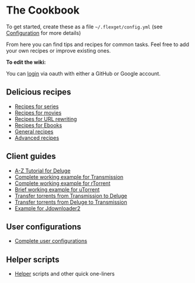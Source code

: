 # The Cookbook

To get started, create these as a file `~/.flexget/config.yml` (see [Configuration](/Configuration) for more details)

From here you can find tips and recipes for common tasks.
Feel free to add your own recipes or improve existing ones.  

**To edit the wiki:**

You can [login](/login) via oauth with either a GitHub or Google account.

## Delicious recipes
- [Recipes for series](/Cookbook/Series)
- [Recipes for movies](/Cookbook/Movies)
- [Recipes for URL rewriting](/Cookbook/Urlrewrite)
- [Recipes for Ebooks](/Cookbook/Ebooks)
- [General recipes](/Cookbook/General)
- [Advanced recipes](/Cookbook/Advanced)

## Client guides
- [A-Z Tutorial for Deluge](/Cookbook/Deluge)
- [Complete working example for Transmission ](/Cookbook/Transmission)
- [Complete working example for rTorrent](/Cookbook/rTorrent)
- [Brief working example for uTorrent](/Cookbook/uTorrent)
- [Transfer torrents from Transmission to Deluge](/Cookbook/TransmissionToDeluge)
- [Transfer torrents from Deluge to Transmission](/Cookbook/DelugeToTransmission)
- [Example for Jdownloader2](/Cookbook/Jdownloader2)

## User configurations
- [Complete user configurations](/Cookbook/Users)

## Helper scripts
- [Helper](/Helper) scripts and other quick one-liners